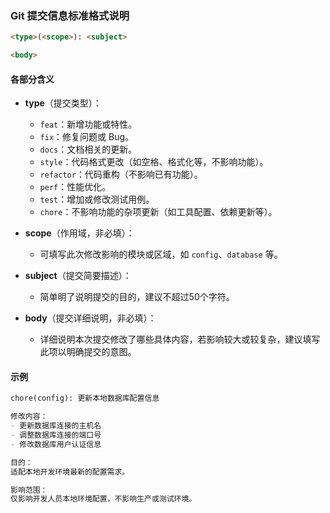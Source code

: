 ### Git 提交信息标准格式说明

```markdown
<type>(<scope>): <subject>

<body>
```

#### 各部分含义

- **type**（提交类型）：

    - `feat`：新增功能或特性。
    - `fix`：修复问题或 Bug。
    - `docs`：文档相关的更新。
    - `style`：代码格式更改（如空格、格式化等，不影响功能）。
    - `refactor`：代码重构（不影响已有功能）。
    - `perf`：性能优化。
    - `test`：增加或修改测试用例。
    - `chore`：不影响功能的杂项更新（如工具配置、依赖更新等）。

- **scope**（作用域，非必填）：

    - 可填写此次修改影响的模块或区域，如 `config`、`database` 等。

- **subject**（提交简要描述）：

    - 简单明了说明提交的目的，建议不超过50个字符。

- **body**（提交详细说明，非必填）：

    - 详细说明本次提交修改了哪些具体内容，若影响较大或较复杂，建议填写此项以明确提交的意图。

#### 示例

```markdown
chore(config): 更新本地数据库配置信息

修改内容：
- 更新数据库连接的主机名
- 调整数据库连接的端口号
- 修改数据库用户认证信息

目的：
适配本地开发环境最新的配置需求。

影响范围：
仅影响开发人员本地环境配置，不影响生产或测试环境。
```

